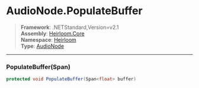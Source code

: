# AudioNode.PopulateBuffer

> **Framework**: .NETStandard,Version=v2.1  
> **Assembly**: [Heirloom.Core][0]  
> **Namespace**: [Heirloom][0]  
> **Type**: [AudioNode][1]

--------------------------------------------------------------------------------

### PopulateBuffer(Span<float>)

```cs
protected void PopulateBuffer(Span<float> buffer)
```

[0]: ../Heirloom.Core.md
[1]: Heirloom.AudioNode.md
